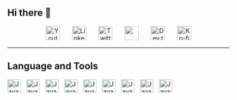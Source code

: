 ## Hi there 👋

<!-- Social icons section -->
<p align="center">
  <a href="https://www.youtube.com/c/DevProTips"><img width="32px" alt="Youtube" title="Youtube" src="https://i.imgur.com/qiXu7b2.png"/></a>
  &#8287;&#8287;&#8287;&#8287;&#8287;
  <a href="https://www.linkedin.com/in/jonah-lawrence/"><img width="32px" alt="LinkedIn" title="LinkedIn" src="https://i.imgur.com/yRpa1dQ.png"/></a>
  &#8287;&#8287;&#8287;&#8287;&#8287;
  <a href="https://twitter.com/DenverCoder1"><img width="32px" alt="Twitter" title="Twitter" src="https://i.imgur.com/AixJgnm.png"/></a>
  &#8287;&#8287;&#8287;&#8287;&#8287;
  <a href="https://discord.gg/fPrdqh3Zfu" alt="Discord" title="Dev Pro Tips Discord Server"><img width="32px" src="https://i.imgur.com/OViZO8J.png"/></a>
  &#8287;&#8287;&#8287;&#8287;&#8287;
  <a href="https://dev.to/denvercoder1"><img width="32px" alt="Dev.to" title="DenverCoder1 Dev.to" src="https://i.imgur.com/mVm29vK.png"></a>
  &#8287;&#8287;&#8287;&#8287;&#8287;
  <a href="https://ko-fi.com/jlawrence"><img width="32px" alt="Ko-fi" title="Buy me a coffee" src="https://i.imgur.com/PpLeD3K.png"/></a>
<!--   &#8287;&#8287;&#8287;&#8287;&#8287;
  <a href="http://eyl327.mywebcommunity.org/promos/"><img width="32px" alt="Free Stuff" title="Free gifts for you" src="https://i.imgur.com/0uVwkoZ.png"/></a> -->
</p>

---
## Language and Tools
<img src="https://cdn.jsdelivr.net/gh/devicons/devicon@latest/icons/html5/html5-original.svg"  height='30px' width='30px' align='left' alt='JavaScript' style='padding-right: 10px;'/>
<img src="https://cdn.jsdelivr.net/gh/devicons/devicon@latest/icons/css3/css3-original.svg" height='30px' width='30px' align='left' alt='JavaScript' style='padding-right: 10px;' />
<img src="https://cdn.jsdelivr.net/gh/devicons/devicon@latest/icons/javascript/javascript-original.svg" height='30px' width='30px' align='left' alt='JavaScript' style='padding-right: 10px;'/>
<img src="https://cdn.jsdelivr.net/gh/devicons/devicon@latest/icons/react/react-original.svg" height='30px' width='30px' align='left' alt='JavaScript' style='padding-right: 10px;'/>
          


<img src="https://cdn.jsdelivr.net/gh/devicons/devicon@latest/icons/javascript/javascript-original.svg" height='30px' width='30px' align='left' alt='JavaScript' style='padding-right: 10px;'/>
<img src="https://cdn.jsdelivr.net/gh/devicons/devicon@latest/icons/javascript/javascript-original.svg" height='30px' width='30px' align='left' alt='JavaScript' style='padding-right: 10px;'/>
<img src="https://cdn.jsdelivr.net/gh/devicons/devicon@latest/icons/javascript/javascript-original.svg" height='30px' width='30px' align='left' alt='JavaScript' style='padding-right: 10px;'/>
<img src="https://cdn.jsdelivr.net/gh/devicons/devicon@latest/icons/javascript/javascript-original.svg" height='30px' width='30px' align='left' alt='JavaScript' style='padding-right: 10px;'/>
<img src="https://cdn.jsdelivr.net/gh/devicons/devicon@latest/icons/javascript/javascript-original.svg" height='30px' width='30px' align='left' alt='JavaScript' style='padding-right: 10px;'/>

          
